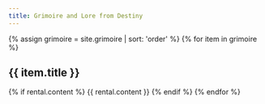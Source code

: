 ```yaml
---
title: Grimoire and Lore from Destiny
---
```


{% assign grimoire = site.grimoire | sort: 'order' %}
{% for item in grimoire %}
  <h2>{{ item.title }}</h2>

  {% if rental.content %}
    {{ rental.content }}
  {% endif %}
{% endfor %}
